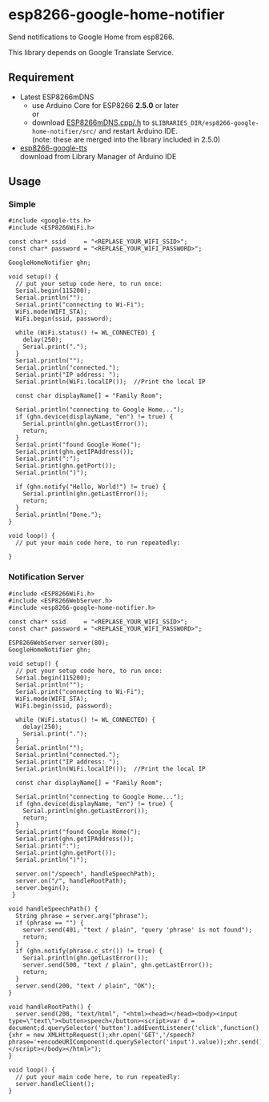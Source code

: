 # esp8266-google-home-notifier
Send notifications to Google Home from esp8266.

This library depends on Google Translate Service.

## Requirement

- Latest ESP8266mDNS
  - use Arduino Core for ESP8266 **2.5.0** or later<br>
  or
  - download [ESP8266mDNS.cpp/.h](https://github.com/mblythe86/Arduino/tree/master/libraries/ESP8266mDNS) to  `$LIBRARIES_DIR/esp8266-google-home-notifier/src/` and restart Arduino IDE. <br>
    (note: these are merged into the library included in 2.5.0)
- [esp8266-google-tts](https://github.com/horihiro/esp8266-google-tts) <br>
  download from Library Manager of Arduino IDE

## Usage
### Simple
```
#include <google-tts.h>
#include <ESP8266WiFi.h>

const char* ssid     = "<REPLASE_YOUR_WIFI_SSID>";
const char* password = "<REPLASE_YOUR_WIFI_PASSWORD>";

GoogleHomeNotifier ghn;

void setup() {
  // put your setup code here, to run once:
  Serial.begin(115200);
  Serial.println("");
  Serial.print("connecting to Wi-Fi");
  WiFi.mode(WIFI_STA);
  WiFi.begin(ssid, password);

  while (WiFi.status() != WL_CONNECTED) {
    delay(250);
    Serial.print(".");
  }
  Serial.println("");
  Serial.println("connected.");
  Serial.print("IP address: ");
  Serial.println(WiFi.localIP());  //Print the local IP
  
  const char displayName[] = "Family Room";

  Serial.println("connecting to Google Home...");
  if (ghn.device(displayName, "en") != true) {
    Serial.println(ghn.getLastError());
    return;
  }
  Serial.print("found Google Home(");
  Serial.print(ghn.getIPAddress());
  Serial.print(":");
  Serial.print(ghn.getPort());
  Serial.println(")");
  
  if (ghn.notify("Hello, World!") != true) {
    Serial.println(ghn.getLastError());
    return;
  }
  Serial.println("Done.");
}

void loop() {
  // put your main code here, to run repeatedly:

}
```

### Notification Server
```
#include <ESP8266WiFi.h>
#include <ESP8266WebServer.h>
#include <esp8266-google-home-notifier.h>

const char* ssid     = "<REPLASE_YOUR_WIFI_SSID>";
const char* password = "<REPLASE_YOUR_WIFI_PASSWORD>";

ESP8266WebServer server(80);
GoogleHomeNotifier ghn;

void setup() {
  // put your setup code here, to run once:
  Serial.begin(115200);
  Serial.println("");
  Serial.print("connecting to Wi-Fi");
  WiFi.mode(WIFI_STA);
  WiFi.begin(ssid, password);

  while (WiFi.status() != WL_CONNECTED) {
    delay(250);
    Serial.print(".");
  }
  Serial.println("");
  Serial.println("connected.");
  Serial.print("IP address: ");
  Serial.println(WiFi.localIP());  //Print the local IP
  
  const char displayName[] = "Family Room";

  Serial.println("connecting to Google Home...");
  if (ghn.device(displayName, "en") != true) {
    Serial.println(ghn.getLastError());
    return;
  }
  Serial.print("found Google Home(");
  Serial.print(ghn.getIPAddress());
  Serial.print(":");
  Serial.print(ghn.getPort());
  Serial.println(")");
  
  server.on("/speech", handleSpeechPath);
  server.on("/", handleRootPath);
  server.begin();
 }

void handleSpeechPath() {
  String phrase = server.arg("phrase");
  if (phrase == "") {
    server.send(401, "text / plain", "query 'phrase' is not found");
    return;
  }
  if (ghn.notify(phrase.c_str()) != true) {
    Serial.println(ghn.getLastError());
    server.send(500, "text / plain", ghn.getLastError());
    return;
  }
  server.send(200, "text / plain", "OK");
}

void handleRootPath() {
  server.send(200, "text/html", "<html><head></head><body><input type=\"text\"><button>speech</button><script>var d = document;d.querySelector('button').addEventListener('click',function(){xhr = new XMLHttpRequest();xhr.open('GET','/speech?phrase='+encodeURIComponent(d.querySelector('input').value));xhr.send();});</script></body></html>");
}

void loop() {
  // put your main code here, to run repeatedly:
  server.handleClient();
}
```